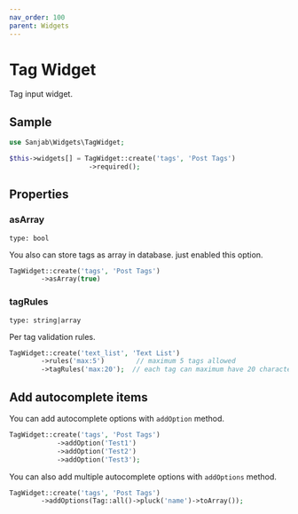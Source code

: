 ```yaml
---
nav_order: 100
parent: Widgets
---
```

# Tag Widget

Tag input widget.

## Sample
```php
use Sanjab\Widgets\TagWidget;

$this->widgets[] = TagWidget::create('tags', 'Post Tags')
                    ->required();
```

## Properties

### asArray
`type: bool`

You also can store tags as array in database. just enabled this option.

```php
TagWidget::create('tags', 'Post Tags')
        ->asArray(true)
```

### tagRules
`type: string|array`

Per tag validation rules.
```php
TagWidget::create('text_list', 'Text List')
        ->rules('max:5')        // maximum 5 tags allowed
        ->tagRules('max:20');  // each tag can maximum have 20 characters.
```

## Add autocomplete items
You can add autocomplete options with `addOption` method.

```php
TagWidget::create('tags', 'Post Tags')
            ->addOption('Test1')
            ->addOption('Test2')
            ->addOption('Test3');
```

You can also add multiple autocomplete options with `addOptions` method.

```php
TagWidget::create('tags', 'Post Tags')
        ->addOptions(Tag::all()->pluck('name')->toArray());
```
